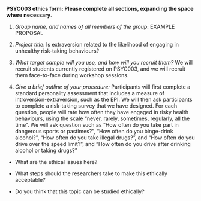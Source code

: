 **PSYC003 ethics form: Please complete all sections, expanding the space where necessary**. 			

1. _Group name, and names of all members of the group_: EXAMPLE PROPOSAL

2. _Project title_: Is extraversion related to the likelihood of engaging in unhealthy risk-taking behaviours?  

3. _What target sample will you use, and how will you recruit them?_ 
We will recruit students currently registered on PSYC003, and we will recruit them face-to-face during workshop sessions. 

4. _Give a brief outline of your procedure:_ Participants will first complete a standard personality assessment that includes a measure of introversion-extraversion, such as the EPI. We will then ask participants to complete a risk-taking survey that we have designed. For each question, people will rate how often they have engaged in risky health behaviours, using the scale “never, rarely, sometimes, regularly, all the time”. We will ask question such as “How often do you take part in dangerous sports or pastimes?”, “How often do you binge-drink alcohol?”, “How often do you take illegal drugs?”, and “How often do you drive over the speed limit?”, and “How often do you drive after drinking alcohol or taking drugs?”

- What are the ethical issues here? 

- What steps should the researchers take to make this ethically acceptable?

- Do you think that this topic can be studied ethically?  
